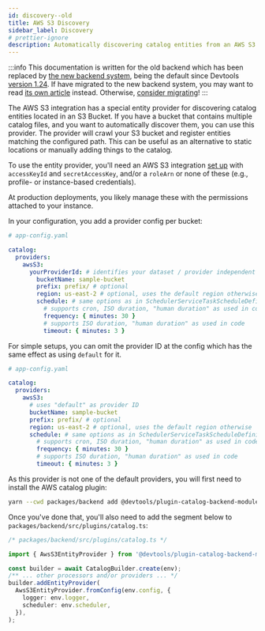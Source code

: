 ```yaml
---
id: discovery--old
title: AWS S3 Discovery
sidebar_label: Discovery
# prettier-ignore
description: Automatically discovering catalog entities from an AWS S3 Bucket
---
```


:::info
This documentation is written for the old backend which has been replaced by [the new backend system](../../backend-system/index.md), being the default since Devtools [version 1.24](../../releases/v1.24.0.md). If have migrated to the new backend system, you may want to read [its own article](./discovery.md) instead. Otherwise, [consider migrating](../../backend-system/building-backends/08-migrating.md)!
:::

The AWS S3 integration has a special entity provider for discovering catalog
entities located in an S3 Bucket. If you have a bucket that contains multiple
catalog files, and you want to automatically discover them, you can use this
provider. The provider will crawl your S3 bucket and register entities
matching the configured path. This can be useful as an alternative to static
locations or manually adding things to the catalog.

To use the entity provider, you'll need an AWS S3 integration
[set up](locations.md) with `accessKeyId` and `secretAccessKey`, and/or
a `roleArn` or none of these (e.g., profile- or instance-based credentials).

At production deployments, you likely manage these with the permissions attached
to your instance.

In your configuration, you add a provider config per bucket:

```yaml
# app-config.yaml

catalog:
  providers:
    awsS3:
      yourProviderId: # identifies your dataset / provider independent of config changes
        bucketName: sample-bucket
        prefix: prefix/ # optional
        region: us-east-2 # optional, uses the default region otherwise
        schedule: # same options as in SchedulerServiceTaskScheduleDefinition
          # supports cron, ISO duration, "human duration" as used in code
          frequency: { minutes: 30 }
          # supports ISO duration, "human duration" as used in code
          timeout: { minutes: 3 }
```

For simple setups, you can omit the provider ID at the config
which has the same effect as using `default` for it.

```yaml
# app-config.yaml

catalog:
  providers:
    awsS3:
      # uses "default" as provider ID
      bucketName: sample-bucket
      prefix: prefix/ # optional
      region: us-east-2 # optional, uses the default region otherwise
      schedule: # same options as in SchedulerServiceTaskScheduleDefinition
        # supports cron, ISO duration, "human duration" as used in code
        frequency: { minutes: 30 }
        # supports ISO duration, "human duration" as used in code
        timeout: { minutes: 3 }
```

As this provider is not one of the default providers, you will first need to install
the AWS catalog plugin:

```bash title="From your Devtools root directory"
yarn --cwd packages/backend add @devtools/plugin-catalog-backend-module-aws
```

Once you've done that, you'll also need to add the segment below to `packages/backend/src/plugins/catalog.ts`:

```ts
/* packages/backend/src/plugins/catalog.ts */

import { AwsS3EntityProvider } from '@devtools/plugin-catalog-backend-module-aws';

const builder = await CatalogBuilder.create(env);
/** ... other processors and/or providers ... */
builder.addEntityProvider(
  AwsS3EntityProvider.fromConfig(env.config, {
    logger: env.logger,
    scheduler: env.scheduler,
  }),
);
```
